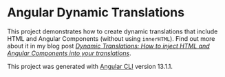 # Angular Dynamic Translations

This project demonstrates how to create dynamic translations that include HTML and Angular Components (without using `innerHTML`). Find out more about it in my blog post [_Dynamic Translations: How to inject HTML and Angular Components into your translations_](https://sandroroth.com/blog/angular-dynamic-translations).

This project was generated with [Angular CLI](https://github.com/angular/angular-cli) version 13.1.1.
